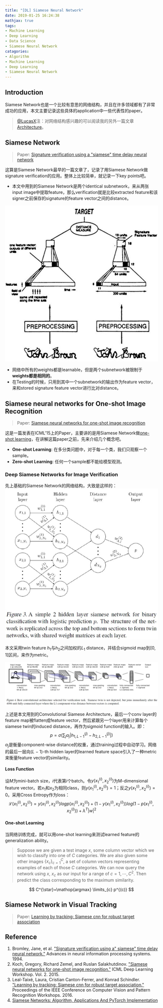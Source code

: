 ```yaml
---
title: "[DL] Siamese Neural Network"
date: 2019-01-25 16:24:38
mathjax: true
tags:
- Machine Learning
- Deep Learning
- Data Science
- Siamese Neural Network
catagories:
- Algorithm
- Machine Learning
- Deep Learning
- Siamese Neural Network
---
```

## Introduction
Siamese Network也是一个比较有意思的网络结构，并且在许多领域都有了非常成功的应用，本文主要记录这些具体的application中一些代表性的paper。
> [@LucasX](https://www.zhihu.com/people/xulu-0620)注：对网络结构感兴趣的可以阅读我的另外一篇文章[Architecture](https://lucasxlu.github.io/blog/2018/11/18/dl-architecture/)。

## Siamese Network
> Paper: [Signature verification using a "siamese" time delay neural network](http://papers.nips.cc/paper/769-signature-verification-using-a-siamese-time-delay-neural-network.pdf)

这算是Siamese Network最早的一篇文章了，记录了用Siamese Network做signature verification的应用。整体上比较简单，就记录一下key points吧。
* 本文中用到的Siamese Network是两个identical subnetwork，来从两张input image中提取feature，那么verification就是比较extracted feature和该signer之前保存的signature的feature vector之间的distance。
  
![Base Siamese Network](https://raw.githubusercontent.com/lucasxlu/blog/master/source/_posts/dl-siamese-net/base_siam_net.jpg)
* 网络中所有的weights都是learnable，但是两个subnetwork被限制于**weights都是相同的**。
* 在Testing的时候，只用到其中一个subnetwork的输出作为feature vector，来和stored signature feature vector进行比对distance。


## Siamese neural networks for One-shot Image Recognition
> Paper: [Siamese neural networks for one-shot image recognition](https://www.cs.cmu.edu/~rsalakhu/papers/oneshot1.pdf)

这是一篇发表在ICML'15上的Paper，主要讲的是用Siamese Network做[one-shot learning](https://en.wikipedia.org/wiki/One-shot_learning)，在讲解这篇paper之前，先来介绍几个概念吧。
* **One-shot Learning**: 在多分类问题中，对于每一个类，我们只观察一个sample。
* **Zero-shot Learning**: 任何一个sample都不能给模型观测。

### Deep Siamese Networks for Image Verification
先上基础的Siamese Network的网络结构，大致是这样的：
![Deep Siamese Network](https://raw.githubusercontent.com/lucasxlu/blog/master/source/_posts/dl-siamese-net/dsn.jpg)

本文采用twin feature $h_1$与$h_2$之间加权的$L_1$ distance，并结合sigmoid map到$[0, 1]$区间，来作为metric。

![Convolutional Siamese Architecture](https://raw.githubusercontent.com/lucasxlu/blog/master/source/_posts/dl-siamese-net/conv_arch_siam.jpg)

上述是本文用到的Convolutional Siamese Architecture，最后一个conv layer的feature map被flatten成feature vector，然后紧跟另一个layer用来计算每个siamese twin的induced distance，再作为sigmoid function的输入。即：
$$
p=\sigma(\sum_j \alpha_j |h_{1,L-1}^{(j)} - h_{2,L-1}^{(j)}|)
$$
$\alpha_j$是衡量component-wise distance的权重，通过training过程中自动学习。网络的最后一层向$(L-1)$-th hidden layer的learned feature space引入了一种metric来衡量feature vector的similarity。

#### Loss Function
设$M$为mini-batch size，$i$代表第$i$个batch。令$y(x_1^{(i)}, x_2^{(i)})$为M-dimensional feature vector。若$x_1$和$x_2$为相同class，则$y(x_1^{(i)}, x_2^{(i)})=1$；反之$y(x_1^{(i)}, x_2^{(i)})=0$。采用Cross Entropy作为loss：
$$
\mathcal{L}(x_1^{(i)}, x_2^{(i)})=y(x_1^{(i)}, x_2^{(i)})log p(x_1^{(i)}, x_2^{(i)}) + (1- y(x_1^{(i)}, x_2^{(i)}))log (1-p(x_1^{(i)}, x_2^{(i)})) + \lambda^T |w|^2
$$

#### One-shot Learning
当网络训练完成，就可以用one-shot learning来测试learned feature的generalization ability。
> Suppose we are given a test image $x$, some column vector which we wish to classify into one of $C$ categories. We are also given some other images $\{x_c\}_{c=1}^C$, a set of column vectors representing examples of each of those $C$ categories. We can now query the network using $x$, $x_c$ as our input for a range of $c=1,\cdots,C^2$. Then predict the class corresponding to the maximum similarity.

$$
C^{\star}=\mathop{argmax} \limits_{c} p^{(c)}
$$

## Siamese Network in Visual Tracking
> Paper: [Learning by tracking: Siamese cnn for robust target association](https://www.cv-foundation.org//openaccess/content_cvpr_2016_workshops/w12/papers/Leal-Taixe_Learning_by_Tracking_CVPR_2016_paper.pdf)




## Reference
1. Bromley, Jane, et al. ["Signature verification using a" siamese" time delay neural network."](http://papers.nips.cc/paper/769-signature-verification-using-a-siamese-time-delay-neural-network.pdf) Advances in neural information processing systems. 1994.
2. Koch, Gregory, Richard Zemel, and Ruslan Salakhutdinov. ["Siamese neural networks for one-shot image recognition."](http://www.cs.utoronto.ca/~gkoch/files/msc-thesis.pdf) ICML Deep Learning Workshop. Vol. 2. 2015.
3. Leal-Taixé, Laura, Cristian Canton-Ferrer, and Konrad Schindler. ["Learning by tracking: Siamese cnn for robust target association."](https://www.cv-foundation.org//openaccess/content_cvpr_2016_workshops/w12/papers/Leal-Taixe_Learning_by_Tracking_CVPR_2016_paper.pdf) Proceedings of the IEEE Conference on Computer Vision and Pattern Recognition Workshops. 2016.
4. [Siamese Networks: Algorithm, Applications And PyTorch Implementation](https://becominghuman.ai/siamese-networks-algorithm-applications-and-pytorch-implementation-4ffa3304c18)